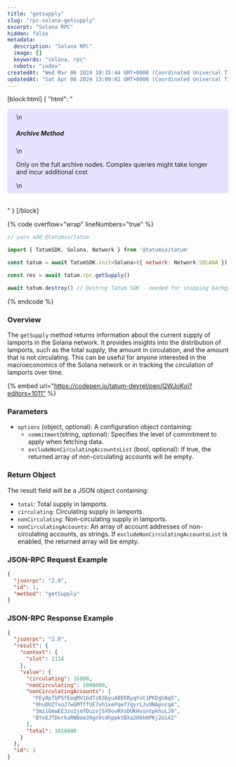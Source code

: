 ```yaml
---
title: "getsupply"
slug: "rpc-solana-getsupply"
excerpt: "Solana RPC"
hidden: false
metadata: 
  description: "Solana RPC"
  image: []
  keywords: "solana, rpc"
  robots: "index"
createdAt: "Wed Mar 06 2024 10:35:44 GMT+0000 (Coordinated Universal Time)"
updatedAt: "Sat Apr 06 2024 13:09:02 GMT+0000 (Coordinated Universal Time)"
---
```

[block:html]
{
  "html": "<div style="padding: 10px 20px; border-radius: 5px; background-color: #e6e2ff; margin: 0 0 30px 0;">\n  <h5>Archive Method</h5>\n  <p>Only on the full archive nodes. Complex queries might take longer and incur additional cost</p>\n</div>"
}
[/block]


{% code overflow="wrap" lineNumbers="true" %}

```javascript
// yarn add @tatumio/tatum

import { TatumSDK, Solana, Network } from '@tatumio/tatum'

const tatum = await TatumSDK.init<Solana>({ network: Network.SOLANA })

const res = await tatum.rpc.getSupply()

await tatum.destroy() // Destroy Tatum SDK - needed for stopping background jobs
```

{% endcode %}

### Overview

The `getSupply` method returns information about the current supply of lamports in the Solana network. It provides insights into the distribution of lamports, such as the total supply, the amount in circulation, and the amount that is not circulating. This can be useful for anyone interested in the macroeconomics of the Solana network or in tracking the circulation of lamports over time.

{% embed url="<https://codepen.io/tatum-devrel/pen/QWJoKoj?editors=1011"> %}

### Parameters

- `options` (object, optional): A configuration object containing:
  - `commitment`(string, optional): Specifies the level of commitment to apply when fetching data.
  - `excludeNonCirculatingAccountsList` (bool, optional): If true, the returned array of non-circulating accounts will be empty.

### Return Object

The result field will be a JSON object containing:

- `total`: Total supply in lamports.
- `circulating`: Circulating supply in lamports.
- `nonCirculating`: Non-circulating supply in lamports.
- `nonCirculatingAccounts`: An array of account addresses of non-circulating accounts, as strings. If `excludeNonCirculatingAccountsList` is enabled, the returned array will be empty.

### JSON-RPC Request Example

```json
{
  "jsonrpc": "2.0",
  "id": 1,
  "method": "getSupply"
}
```

### JSON-RPC Response Example

```json
{
  "jsonrpc": "2.0",
  "result": {
    "context": {
      "slot": 1114
    },
    "value": {
      "circulating": 16000,
      "nonCirculating": 1000000,
      "nonCirculatingAccounts": [
        "FEy8pTbP5fEoqMV1GdTz83byuA8EKByqYat1PKDgVAq5",
        "9huDUZfxoJ7wGMTffUE7vh1xePqef7gyrLJu9NApncqA",
        "3mi1GmwEE3zo2jmfDuzvjSX9ovRXsDUKHvsntpkhuLJ9",
        "BYxEJTDerkaRWBem3XgnVcdhppktBXa2HbkHPKj2Ui4Z"
      ],
      "total": 1016000
    }
  },
  "id": 1
}
```
